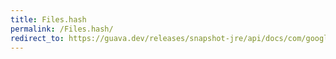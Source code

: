 ```yaml
---
title: Files.hash
permalink: /Files.hash/
redirect_to: https://guava.dev/releases/snapshot-jre/api/docs/com/google/common/io/Files.html#hash-java.io.File-com.google.common.hash.HashFunction-
---
```

